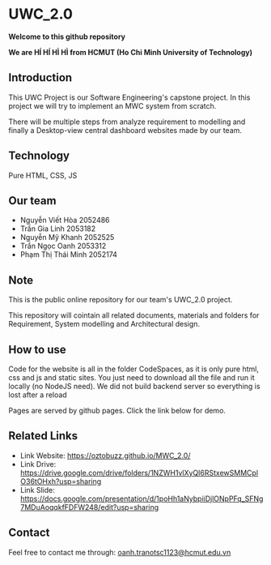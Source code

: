 # UWC_2.0
**Welcome to this github repository**

**We are HÍ HÍ HÌ HÌ from HCMUT (Ho Chi Minh University of Technology)**
## Introduction
This UWC Project is our Software Engineering's capstone project. In this project we will try to implement an MWC system from scratch.

There will be multiple steps from analyze requirement to modelling and finally a Desktop-view central  dashboard websites made by our team.
## Technology
Pure HTML, CSS, JS

## Our team
- Nguyễn Viết Hòa 2052486
- Trần Gia Linh 2053182
- Nguyễn Mỹ Khanh 2052525
- Trần Ngọc Oanh 2053312
- Phạm Thị Thái Minh 2052174

## Note
This is the public online repository for our team's UWC_2.0 project. 

This repository will cointain all related documents, materials and folders for Requirement, System modelling and Architectural design.


## How to use
Code for the website is all in the folder CodeSpaces, as it is only pure html, css and js and static sites. 
You just need to download all the file and run it locally (no NodeJS need). We did not build backend server so
everything is lost after a reload

Pages are served by github pages. Click the link below for demo.


## Related Links
- Link Website: https://oztobuzz.github.io/MWC_2.0/
- Link Drive: https://drive.google.com/drive/folders/1NZWH1vlXyQI6RStxewSMMCplO36tOHxh?usp=sharing
- Link Slide: https://docs.google.com/presentation/d/1poHh1aNybpiiDjlONpPFq_SFNg7MDuAoqqkfFDFW248/edit?usp=sharing

## Contact 
Feel free to contact me through: oanh.tranotsc1123@hcmut.edu.vn
